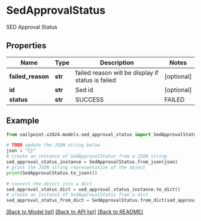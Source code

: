 # SedApprovalStatus

SED Approval Status

## Properties

Name | Type | Description | Notes
------------ | ------------- | ------------- | -------------
**failed_reason** | **str** | failed reason will be display if status is failed | [optional] 
**id** | **str** | Sed id | [optional] 
**status** | **str** | SUCCESS | FAILED | [optional] 

## Example

```python
from sailpoint.v2024.models.sed_approval_status import SedApprovalStatus

# TODO update the JSON string below
json = "{}"
# create an instance of SedApprovalStatus from a JSON string
sed_approval_status_instance = SedApprovalStatus.from_json(json)
# print the JSON string representation of the object
print(SedApprovalStatus.to_json())

# convert the object into a dict
sed_approval_status_dict = sed_approval_status_instance.to_dict()
# create an instance of SedApprovalStatus from a dict
sed_approval_status_from_dict = SedApprovalStatus.from_dict(sed_approval_status_dict)
```
[[Back to Model list]](../README.md#documentation-for-models) [[Back to API list]](../README.md#documentation-for-api-endpoints) [[Back to README]](../README.md)


